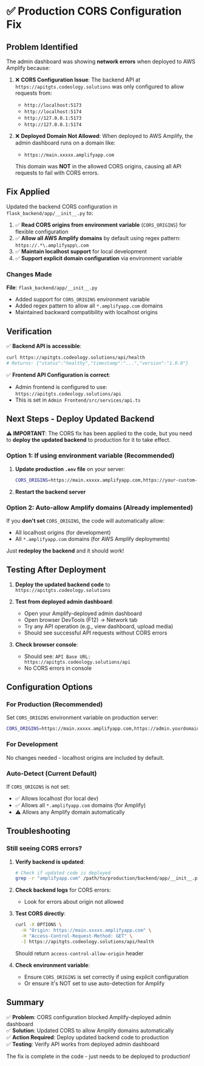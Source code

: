 # ✅ Production CORS Configuration Fix

## Problem Identified

The admin dashboard was showing **network errors** when deployed to AWS Amplify because:

1. ❌ **CORS Configuration Issue**: The backend API at `https://apitgts.codeology.solutions` was only configured to allow requests from:
   - `http://localhost:5173`
   - `http://localhost:5174`
   - `http://127.0.0.1:5173`
   - `http://127.0.0.1:5174`

2. ❌ **Deployed Domain Not Allowed**: When deployed to AWS Amplify, the admin dashboard runs on a domain like:
   - `https://main.xxxxx.amplifyapp.com`
   
   This domain was **NOT** in the allowed CORS origins, causing all API requests to fail with CORS errors.

## Fix Applied

Updated the backend CORS configuration in `flask_backend/app/__init__.py` to:

1. ✅ **Read CORS origins from environment variable** (`CORS_ORIGINS`) for flexible configuration
2. ✅ **Allow all AWS Amplify domains** by default using regex pattern: `https://.*\.amplifyapp\.com`
3. ✅ **Maintain localhost support** for local development
4. ✅ **Support explicit domain configuration** via environment variable

### Changes Made

**File**: `flask_backend/app/__init__.py`

- Added support for `CORS_ORIGINS` environment variable
- Added regex pattern to allow all `*.amplifyapp.com` domains
- Maintained backward compatibility with localhost origins

## Verification

✅ **Backend API is accessible**:
```bash
curl https://apitgts.codeology.solutions/api/health
# Returns: {"status":"healthy","timestamp":"...","version":"1.0.0"}
```

✅ **Frontend API Configuration is correct**:
- Admin frontend is configured to use: `https://apitgts.codeology.solutions/api`
- This is set in `Admin Frontend/src/services/api.ts`

## Next Steps - Deploy Updated Backend

**⚠️ IMPORTANT**: The CORS fix has been applied to the code, but you need to **deploy the updated backend** to production for it to take effect.

### Option 1: If using environment variable (Recommended)

1. **Update production `.env` file** on your server:
   ```bash
   CORS_ORIGINS=https://main.xxxxx.amplifyapp.com,https://your-custom-domain.com
   ```

2. **Restart the backend server**

### Option 2: Auto-allow Amplify domains (Already implemented)

If you **don't set** `CORS_ORIGINS`, the code will automatically allow:
- All localhost origins (for development)
- All `*.amplifyapp.com` domains (for AWS Amplify deployments)

Just **redeploy the backend** and it should work!

## Testing After Deployment

1. **Deploy the updated backend code** to `https://apitgts.codeology.solutions`

2. **Test from deployed admin dashboard**:
   - Open your Amplify-deployed admin dashboard
   - Open browser DevTools (F12) → Network tab
   - Try any API operation (e.g., view dashboard, upload media)
   - Should see successful API requests without CORS errors

3. **Check browser console**:
   - Should see: `API Base URL: https://apitgts.codeology.solutions/api`
   - No CORS errors in console

## Configuration Options

### For Production (Recommended)

Set `CORS_ORIGINS` environment variable on production server:
```bash
CORS_ORIGINS=https://main.xxxxx.amplifyapp.com,https://admin.yourdomain.com
```

### For Development

No changes needed - localhost origins are included by default.

### Auto-Detect (Current Default)

If `CORS_ORIGINS` is not set:
- ✅ Allows localhost (for local dev)
- ✅ Allows all `*.amplifyapp.com` domains (for Amplify)
- ⚠️ Allows any Amplify domain automatically

## Troubleshooting

### Still seeing CORS errors?

1. **Verify backend is updated**:
   ```bash
   # Check if updated code is deployed
   grep -r "amplifyapp.com" /path/to/production/backend/app/__init__.py
   ```

2. **Check backend logs** for CORS errors:
   - Look for errors about origin not allowed

3. **Test CORS directly**:
   ```bash
   curl -X OPTIONS \
     -H "Origin: https://main.xxxxx.amplifyapp.com" \
     -H "Access-Control-Request-Method: GET" \
     -I https://apitgts.codeology.solutions/api/health
   ```
   Should return `access-control-allow-origin` header

4. **Check environment variable**:
   - Ensure `CORS_ORIGINS` is set correctly if using explicit configuration
   - Or ensure it's NOT set to use auto-detection for Amplify

## Summary

✅ **Problem**: CORS configuration blocked Amplify-deployed admin dashboard  
✅ **Solution**: Updated CORS to allow Amplify domains automatically  
✅ **Action Required**: Deploy updated backend code to production  
✅ **Testing**: Verify API works from deployed admin dashboard

The fix is complete in the code - just needs to be deployed to production!

